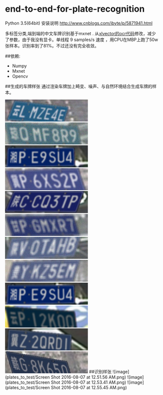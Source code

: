 # end-to-end-for-plate-recognition
Python 3.5(64bit) 安装说明 http://www.cnblogs.com/ibyte/p/5871941.html

多标签分类,端到端的中文车牌识别基于mxnet .
从[xlvector的ocr代码](https://github.com/szad670401/learning-dl/tree/master/mxnet/ocr)修改，减少了参数，由于我没有显卡。单线程 9 samples/s 速度 ，用CPU在MBP上跑了50w张样本。识别率到了81%。不过还没有完全收敛。

##依赖:
 + Numpy
 + Mxnet
 + Opencv
 
##生成的车牌样张
通过渲染车牌加上畸变、噪声、与自然环境结合生成车牌的样本。

 ![image](plates_to_test/00.jpg)
  ![image](plates_to_test/01.jpg)
   ![image](plates_to_test/02.jpg)
    ![image](plates_to_test/03.jpg)
     ![image](plates_to_test/04.jpg)
        ![image](plates_to_test/06.jpg)
    ![image](plates_to_test/07.jpg)
     ![image](plates_to_test/08.jpg)   ![image](plates_to_test/02.jpg)
    ![image](plates_to_test/09.jpg)
     ![image](plates_to_test/10.jpg)
         ![image](plates_to_test/11.jpg)
##识别样张
 ![image](plates_to_test/Screen Shot 2016-08-07 at 12.51.56 AM.png)
 ![image](plates_to_test/Screen Shot 2016-08-07 at 12.53.41 AM.png)
  ![image](plates_to_test/Screen Shot 2016-08-07 at 12.55.45 AM.png)
 
